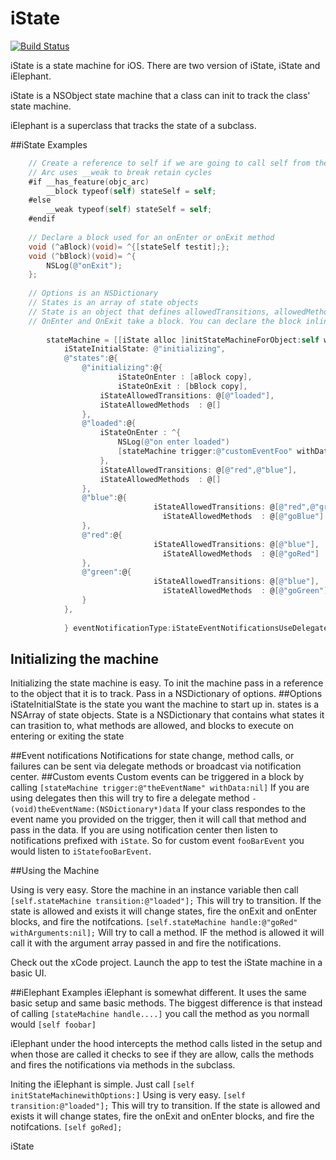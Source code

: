 iState
======
[![Build Status](https://travis-ci.org/AlexmReynolds/iOS-State-Machine.png?branch=master)](https://travis-ci.org/AlexmReynolds/iOS-State-Machine)

iState is a state machine for iOS. There are two version of iState, iState and iElephant.

iState is a NSObject state machine that a class can init to track the class' state machine.

iElephant is a superclass that tracks the state of a subclass.

##iState Examples

```objectivec
    // Create a reference to self if we are going to call self from the blocks
    // Arc uses __weak to break retain cycles
    #if __has_feature(objc_arc)
        __block typeof(self) stateSelf = self;
    #else
        __weak typeof(self) stateSelf = self;
    #endif
    
    // Declare a block used for an onEnter or onExit method
    void (^aBlock)(void)= ^{[stateSelf testit];};
    void (^bBlock)(void)= ^{
        NSLog(@"onExit");
    };
    
    // Options is an NSDictionary
    // States is an array of state objects
    // State is an object that defines allowedTransitions, allowedMethods, and blocks to call onEnter and onExit of the state
    // OnEnter and OnExit take a block. You can declare the block inline or pass in a block reference.
    
        stateMachine = [[iState alloc ]initStateMachineForObject:self withOptions:@{
            iStateInitialState: @"initializing",
            @"states":@{
                @"initializing":@{
                        iStateOnEnter : [aBlock copy],
                        iStateOnExit : [bBlock copy],
                    iStateAllowedTransitions: @[@"loaded"],
                    iStateAllowedMethods  : @[]
                },
                @"loaded":@{
                    iStateOnEnter : ^{
                        NSLog(@"on enter loaded")
                        [stateMachine trigger:@"customEventFoo" withData:@{@"foo": @"bar"};
                    },
                    iStateAllowedTransitions: @[@"red",@"blue"],
                    iStateAllowedMethods  : @[]
                },
                @"blue":@{
                                iStateAllowedTransitions: @[@"red",@"green"],
                                  iStateAllowedMethods  : @[@"goBlue"]
                },
                @"red":@{
                                iStateAllowedTransitions: @[@"blue"],
                                  iStateAllowedMethods  : @[@"goRed"]
                },
                @"green":@{
                                iStateAllowedTransitions: @[@"blue"],
                                  iStateAllowedMethods  : @[@"goGreen"]
                }
            },
    
            } eventNotificationType:iStateEventNotificationsUseDelegate] ;
```

## Initializing the machine
Initializing the state machine is easy. To init the machine pass in a reference to the object that it is to track. Pass in a NSDictionary of options.
##Options
iStateInitialState is the state you want the machine to start up in.
states is a NSArray of state objects.
State is a NSDictionary that contains what states it can trasition to, what methods are allowed, and blocks to execute on entering or exiting the state

##Event notifications
Notifications for state change, method calls, or failures can be sent via delegate methods or broadcast via notification center.
##Custom events 
Custom events can be triggered in a block by calling ```[stateMachine trigger:@"theEventName" withData:nil]```
If you are using delegates then this will try to fire a delegate method ```-(void)theEventName:(NSDictionary*)data```
If your class respondes to the event name you provided on the trigger, then it will call that method and pass in the data.
If you are using notification center then listen to notifications prefixed with ```iState```. So for custom event ```fooBarEvent``` you would listen to ```iStatefooBarEvent```. 


##Using the Machine

Using is very easy. Store the machine in an instance variable then call
```[self.stateMachine transition:@"loaded"];```
This will try to transition. If the state is allowed and exists it will change states, fire the onExit and onEnter blocks, and fire the notifcations.
```[self.stateMachine handle:@"goRed" withArguments:nil];```
Will try to call a method. IF the method is allowed it will call it with the argument array passed in and fire the notifications.

Check out the xCode project. Launch the app to test the iState machine in a basic UI.



##iElephant Examples
iElephant is somewhat different. It uses the same basic setup and same basic methods. The biggest difference is that instead of calling ```[stateMachine handle....]``` you call the method as you normall would ```[self foobar]```

iElephant under the hood intercepts the method calls listed in the setup and when those are called it checks to see if they are allow, calls the methods and fires the notifications via methods in the subclass.

Initing the iElephant is simple. Just call ```[self initStateMachinewithOptions:]```
Using is very easy.
```[self transition:@"loaded"];```
This will try to transition. If the state is allowed and exists it will change states, fire the onExit and onEnter blocks, and fire the notifcations.
```[self goRed];```

iState
